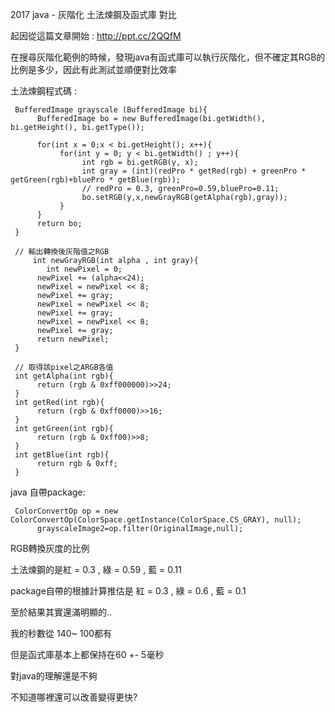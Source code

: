 2017 java - 灰階化 土法煉鋼及函式庫 對比

起因從這篇文章開始 : http://ppt.cc/2QQfM

在搜尋灰階化範例的時候，發現java有函式庫可以執行灰階化，但不確定其RGB的比例是多少，因此有此測試並順便對比效率


土法煉鋼程式碼 : 

     BufferedImage grayscale (BufferedImage bi){
          BufferedImage bo = new BufferedImage(bi.getWidth(), bi.getHeight(), bi.getType());
          
          for(int x = 0;x < bi.getHeight(); x++){
               for(int y = 0; y < bi.getWidth() ; y++){
                    int rgb = bi.getRGB(y, x);
                    int gray = (int)(redPro * getRed(rgb) + greenPro * getGreen(rgb)+bluePro * getBlue(rgb));
                    // redPro = 0.3, greenPro=0.59,bluePro=0.11;
                    bo.setRGB(y,x,newGrayRGB(getAlpha(rgb),gray));
               }
          }
          return bo;
     }
     
     // 輸出轉換後灰階值之RGB
	     int newGrayRGB(int alpha , int gray){
            int newPixel = 0; 
          newPixel += (alpha<<24); 
          newPixel = newPixel << 8; 
          newPixel += gray; 
          newPixel = newPixel << 8; 
          newPixel += gray; 
          newPixel = newPixel << 8; 
          newPixel += gray; 
          return newPixel; 
     }
     
     // 取得該pixel之ARGB各值 
     int getAlpha(int rgb){
          return (rgb & 0xff000000)>>24;
     }
     int getRed(int rgb){
          return (rgb & 0xff0000)>>16;
     }
     int getGreen(int rgb){
          return (rgb & 0xff00)>>8;
     }
     int getBlue(int rgb){
          return rgb & 0xff;
     }
     
java 自帶package:

     ColorConvertOp op = new ColorConvertOp(ColorSpace.getInstance(ColorSpace.CS_GRAY), null);
          grayscaleImage2=op.filter(OriginalImage,null);

RGB轉換灰度的比例

土法煉鋼的是紅 = 0.3 , 綠 = 0.59 , 藍 = 0.11

package自帶的根據計算推估是 紅 = 0.3 , 綠 = 0.6 , 藍 = 0.1


至於結果其實還滿明顯的..

我的秒數從 140~ 100都有

但是函式庫基本上都保持在60 +- 5毫秒


對java的理解還是不夠

不知道哪裡還可以改善變得更快?
